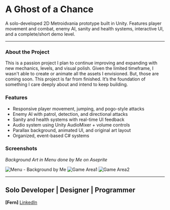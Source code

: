 # A Ghost of a Chance
A solo-developed 2D Metroidvania prototype built in Unity. Features player movement and combat, enemy AI, sanity and health systems, interactive UI, and a complete/short demo level.

---

### About the Project
This is a passion project I plan to continue improving and expanding with new mechanics, levels, and visual polish. Given the limited timeframe, I wasn't able to create or animate all the assets I envisioned. But, those are coming soon.
This project is far from finished. It’s the foundation of something I care deeply about and intend to keep building.

### Features
- Responsive player movement, jumping, and pogo-style attacks
- Enemy AI with patrol, detection, and directional attacks
- Sanity and health systems with real-time UI feedback
- Audio system using Unity AudioMixer + volume controls
- Parallax background, animated UI, and original art layout
- Organized, event-based C# systems

### Screenshots

*Background Art in Menu done by Me on Aseprite*

![Menu - Background by Me](https://github.com/user-attachments/assets/341f814f-35b6-4778-85dd-3b6c43382ac1)
![Game Area1](https://github.com/user-attachments/assets/af1ee946-18b7-43e6-b6fb-9e295cd4241c)
![Game Area2](https://github.com/user-attachments/assets/0673b545-25ad-481d-8ead-581bd3b11649)



---
## Solo Developer | Designer | Programmer
**[Fern]** [LinkedIn](www.linkedin.com/in/fernanda-g-050932264)

